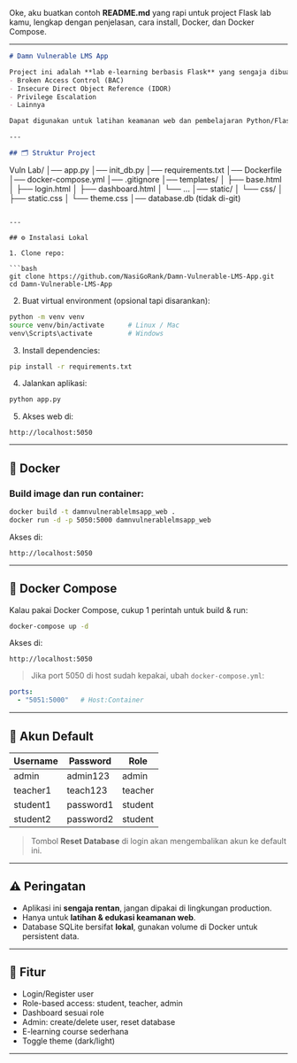 Oke, aku buatkan contoh **README.md** yang rapi untuk project Flask lab kamu, lengkap dengan penjelasan, cara install, Docker, dan Docker Compose.

---

```markdown
# Damn Vulnerable LMS App

Project ini adalah **lab e-learning berbasis Flask** yang sengaja dibuat rentan untuk **praktik keamanan web** seperti:  
- Broken Access Control (BAC)  
- Insecure Direct Object Reference (IDOR)  
- Privilege Escalation  
- Lainnya  

Dapat digunakan untuk latihan keamanan web dan pembelajaran Python/Flask.

---

## 🗂 Struktur Project

```

Vuln Lab/
│── app.py
│── init\_db.py
│── requirements.txt
│── Dockerfile
│── docker-compose.yml
│── .gitignore
│── templates/
│   ├── base.html
│   ├── login.html
│   ├── dashboard.html
│   └── ...
│── static/
│   └── css/
│       ├── static.css
│       └── theme.css
│── database.db  (tidak di-git)

````

---

## ⚙️ Instalasi Lokal

1. Clone repo:

```bash
git clone https://github.com/NasiGoRank/Damn-Vulnerable-LMS-App.git
cd Damn-Vulnerable-LMS-App
````

2. Buat virtual environment (opsional tapi disarankan):

```bash
python -m venv venv
source venv/bin/activate      # Linux / Mac
venv\Scripts\activate         # Windows
```

3. Install dependencies:

```bash
pip install -r requirements.txt
```

4. Jalankan aplikasi:

```bash
python app.py
```

5. Akses web di:

```
http://localhost:5050
```

---

## 🐳 Docker

### Build image dan run container:

```bash
docker build -t damnvulnerablelmsapp_web .
docker run -d -p 5050:5000 damnvulnerablelmsapp_web
```

Akses di:

```
http://localhost:5050
```

---

## 🐳 Docker Compose

Kalau pakai Docker Compose, cukup 1 perintah untuk build & run:

```bash
docker-compose up -d
```

Akses di:

```
http://localhost:5050
```

> Jika port 5050 di host sudah kepakai, ubah `docker-compose.yml`:

```yaml
ports:
  - "5051:5000"   # Host:Container
```

---

## 👤 Akun Default

| Username  | Password   | Role    |
| --------  | ---------- | ------- |
| admin     | admin123   | admin   |
| teacher1  | teach123   | teacher |
| student1  | password1  | student |
| student2  | password2  | student |

> Tombol **Reset Database** di login akan mengembalikan akun ke default ini.

---

## ⚠️ Peringatan

* Aplikasi ini **sengaja rentan**, jangan dipakai di lingkungan production.
* Hanya untuk **latihan & edukasi keamanan web**.
* Database SQLite bersifat **lokal**, gunakan volume di Docker untuk persistent data.

---

## 🔧 Fitur

* Login/Register user
* Role-based access: student, teacher, admin
* Dashboard sesuai role
* Admin: create/delete user, reset database
* E-learning course sederhana
* Toggle theme (dark/light)

---